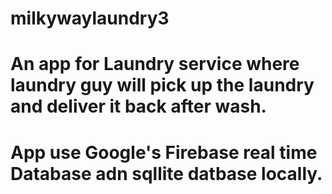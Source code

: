 # milkywaylaundry3
# An app for Laundry service where laundry guy will pick up the laundry and deliver it back after wash.
# App use Google's Firebase real time Database adn sqllite datbase locally. 
